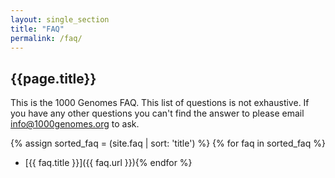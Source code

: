 ```yaml
---
layout: single_section
title: "FAQ"
permalink: /faq/
---
```


## {{page.title}}

This is the 1000 Genomes FAQ. This list of questions is not exhaustive. If you have any other questions you can't find the answer to please email [info@1000genomes.org](mailto:info@1000genomes.org) to ask.

{% assign sorted_faq = (site.faq | sort: 'title') %}
{% for faq in sorted_faq %}
* [{{ faq.title }}]({{ faq.url }}){% endfor %}
